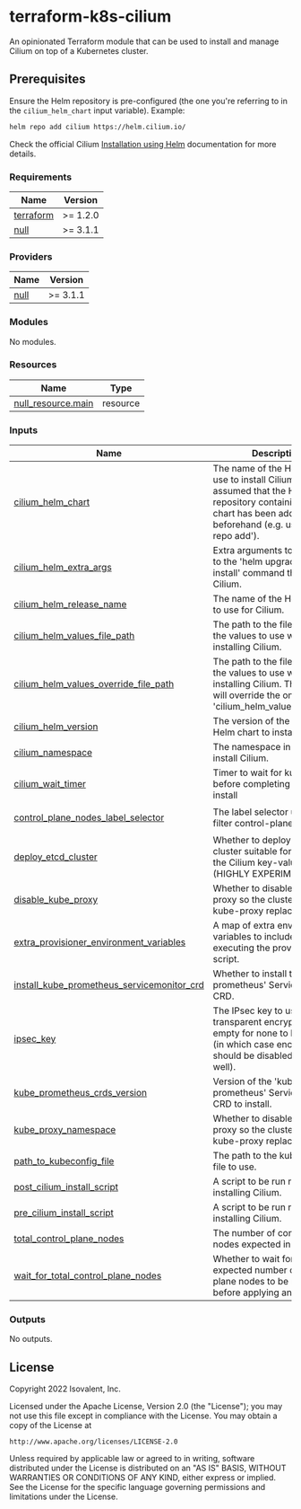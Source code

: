 # terraform-k8s-cilium

An opinionated Terraform module that can be used to install and manage Cilium on top of a Kubernetes cluster.

## Prerequisites
Ensure the Helm repository is pre-configured (the one you're referring to in the `cilium_helm_chart` input variable). Example:
```bash
helm repo add cilium https://helm.cilium.io/
```

Check the official Cilium [Installation using Helm](https://docs.cilium.io/en/stable/installation/k8s-install-helm/#install-cilium) documentation for more details.

<!-- BEGIN_TF_DOCS -->
### Requirements

| Name | Version |
|------|---------|
| <a name="requirement_terraform"></a> [terraform](#requirement\_terraform) | >= 1.2.0 |
| <a name="requirement_null"></a> [null](#requirement\_null) | >= 3.1.1 |

### Providers

| Name | Version |
|------|---------|
| <a name="provider_null"></a> [null](#provider\_null) | >= 3.1.1 |

### Modules

No modules.

### Resources

| Name | Type |
|------|------|
| [null_resource.main](https://registry.terraform.io/providers/hashicorp/null/latest/docs/resources/resource) | resource |

### Inputs

| Name | Description | Type | Default | Required |
|------|-------------|------|---------|:--------:|
| <a name="input_cilium_helm_chart"></a> [cilium\_helm\_chart](#input\_cilium\_helm\_chart) | The name of the Helm chart to use to install Cilium. It is assumed that the Helm repository containing this chart has been added beforehand (e.g. using 'helm repo add'). | `string` | `"cilium/cilium"` | no |
| <a name="input_cilium_helm_extra_args"></a> [cilium\_helm\_extra\_args](#input\_cilium\_helm\_extra\_args) | Extra arguments to be passed to the 'helm upgrade --install' command that installs Cilium. | `string` | `""` | no |
| <a name="input_cilium_helm_release_name"></a> [cilium\_helm\_release\_name](#input\_cilium\_helm\_release\_name) | The name of the Helm release to use for Cilium. | `string` | `"cilium"` | no |
| <a name="input_cilium_helm_values_file_path"></a> [cilium\_helm\_values\_file\_path](#input\_cilium\_helm\_values\_file\_path) | The path to the file containing the values to use when installing Cilium. | `string` | n/a | yes |
| <a name="input_cilium_helm_values_override_file_path"></a> [cilium\_helm\_values\_override\_file\_path](#input\_cilium\_helm\_values\_override\_file\_path) | The path to the file containing the values to use when installing Cilium. These values will override the ones in 'cilium\_helm\_values\_file\_path'. | `string` | n/a | yes |
| <a name="input_cilium_helm_version"></a> [cilium\_helm\_version](#input\_cilium\_helm\_version) | The version of the Cilium Helm chart to install. | `string` | n/a | yes |
| <a name="input_cilium_namespace"></a> [cilium\_namespace](#input\_cilium\_namespace) | The namespace in which to install Cilium. | `string` | `"kube-system"` | no |
| <a name="input_cilium_wait_timer"></a> [cilium\_wait\_timer](#input\_cilium\_wait\_timer) | Timer to wait for kubeconfig before completing the cilium install | `number` | `1800` | no |
| <a name="input_control_plane_nodes_label_selector"></a> [control\_plane\_nodes\_label\_selector](#input\_control\_plane\_nodes\_label\_selector) | The label selector used to filter control-plane nodes. | `string` | `"node-role.kubernetes.io/control-plane"` | no |
| <a name="input_deploy_etcd_cluster"></a> [deploy\_etcd\_cluster](#input\_deploy\_etcd\_cluster) | Whether to deploy an 'etcd' cluster suitable for usage as the Cilium key-value store (HIGHLY EXPERIMENTAL). | `bool` | `false` | no |
| <a name="input_disable_kube_proxy"></a> [disable\_kube\_proxy](#input\_disable\_kube\_proxy) | Whether to disable the kube proxy so the cluster uses kube-proxy replacement | `bool` | `false` | no |
| <a name="input_extra_provisioner_environment_variables"></a> [extra\_provisioner\_environment\_variables](#input\_extra\_provisioner\_environment\_variables) | A map of extra environment variables to include when executing the provisioning script. | `map(string)` | `{}` | no |
| <a name="input_install_kube_prometheus_servicemonitor_crd"></a> [install\_kube\_prometheus\_servicemonitor\_crd](#input\_install\_kube\_prometheus\_servicemonitor\_crd) | Whether to install the 'kube-prometheus' ServiceMonitor CRD. | `bool` | `true` | no |
| <a name="input_ipsec_key"></a> [ipsec\_key](#input\_ipsec\_key) | The IPsec key to use for transparent encryption. Leave empty for none to be created (in which case encryption should be disabled in Helm as well). | `string` | `""` | no |
| <a name="input_kube_prometheus_crds_version"></a> [kube\_prometheus\_crds\_version](#input\_kube\_prometheus\_crds\_version) | Version of the 'kube-prometheus' ServiceMonitor CRD to install. | `string` | `"v0.13.0"` | no |
| <a name="input_kube_proxy_namespace"></a> [kube\_proxy\_namespace](#input\_kube\_proxy\_namespace) | Whether to disable the kube proxy so the cluster uses kube-proxy replacement | `string` | `"kube-system"` | no |
| <a name="input_path_to_kubeconfig_file"></a> [path\_to\_kubeconfig\_file](#input\_path\_to\_kubeconfig\_file) | The path to the kubeconfig file to use. | `string` | n/a | yes |
| <a name="input_post_cilium_install_script"></a> [post\_cilium\_install\_script](#input\_post\_cilium\_install\_script) | A script to be run right after installing Cilium. | `string` | `""` | no |
| <a name="input_pre_cilium_install_script"></a> [pre\_cilium\_install\_script](#input\_pre\_cilium\_install\_script) | A script to be run right before installing Cilium. | `string` | `""` | no |
| <a name="input_total_control_plane_nodes"></a> [total\_control\_plane\_nodes](#input\_total\_control\_plane\_nodes) | The number of control-plane nodes expected in the cluster. | `number` | `3` | no |
| <a name="input_wait_for_total_control_plane_nodes"></a> [wait\_for\_total\_control\_plane\_nodes](#input\_wait\_for\_total\_control\_plane\_nodes) | Whether to wait for the expected number of control-plane nodes to be registered before applying any changes. | `bool` | `false` | no |

### Outputs

No outputs.
<!-- END_TF_DOCS -->

## License

Copyright 2022 Isovalent, Inc.

Licensed under the Apache License, Version 2.0 (the "License");
you may not use this file except in compliance with the License.
You may obtain a copy of the License at

    http://www.apache.org/licenses/LICENSE-2.0

Unless required by applicable law or agreed to in writing, software
distributed under the License is distributed on an "AS IS" BASIS,
WITHOUT WARRANTIES OR CONDITIONS OF ANY KIND, either express or implied.
See the License for the specific language governing permissions and
limitations under the License.
